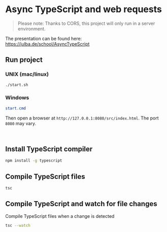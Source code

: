 # Async TypeScript and web requests

> Please note: Thanks to CORS, this project will only run in a server environment.

The presentation can be found here: https://julba.de/school/AsyncTypeScript

## Run project

### UNIX (mac/linux)
```bash
./start.sh
```
### Windows
```powershell
start.cmd
```

Then open a browser at `http://127.0.0.1:8080/src/index.html`.
The port `8080` may vary.

<br />

## Install TypeScript compiler
```bash
npm install -g typescript
```

## Compile TypeScript files
```bash
tsc
```

## Compile TypeScript and watch for file changes

Compile TypeScript files when a change is detected

```bash
tsc --watch
```

